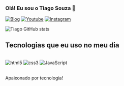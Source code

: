 
### Olá! Eu sou o Tiago Souza 👋
[![Blog](https://img.shields.io/website-up-down-green-red/http/monip.org.svg)](https://tiagosouza-s.github.io/Meu-Portifolio/)
[![Youtube](https://img.shields.io/badge/YouTube-FF0000?style=for-the-badge&logo=youtube&logoColor=white)](https://www.youtube.com/channel/UCxI1Zp36eBj3Gg0Po88nGrw](https://www.youtube.com/channel/UCezPY0YDd3uBDStzBhQ-qsw))
[![Instagram](https://img.shields.io/badge/Instagram-E4405F?style=for-the-badge&logo=instagram&logoColor=white)](https://www.instagram.com/tiagosfront/)


![Tiago GitHub stats](https://github-readme-stats.vercel.app/api?username=tiagosouza-s&show_icons=true&theme=dracula)

## Tecnologias que eu uso no meu dia

<div style="display: inline_block"><br/>
<img aline="center" alt="html5" src="https://img.shields.io/badge/HTML-239120?style=for-the-badge&logo=html5&logoColor=white"/>
<img aline="center" alt="css3" src="https://img.shields.io/badge/CSS3-1572B6?style=for-the-badge&logo=css3&logoColor=white"/>
<img aline="center" alt="JavaScript" src="https://img.shields.io/badge/JavaScript-F7DF1E?style=for-the-badge&logo=javascript&logoColor=black"/>
</div><br/>

Apaixonado por tecnologia!
